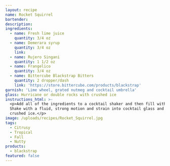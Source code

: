 ```yaml
---
layout: recipe
name: Rocket Squirrel
bartender:
description:
ingredients:
  - name: Fresh lime juice
    quantity: 3/4 oz
  - name: Demerara syrup
    quantity: 3/4 oz
    link:
  - name: Rujero Singani
    quantity: 1 1/2 oz
  - name: Frangelico
    quantity: 3/4 oz
  - name: Bittercube Blackstrap Bitters
    quantity: 2 dropper/dash
    link: 'https://store.bittercube.com/products/blackstrap'
garnish: 'Lime wheel, grated nutmeg and cocktail umbrella'
glass: Hurricane or double rocks with crushed ice
instructions_html: >-
  <p>Add all of the ingredients to a cocktail shaker and then fill with ice.
  Shake with a fluid, strong motion and strain into cocktail glass and fill with
  crushed ice.</p>
image: /uploads/recipes/Rocket_Squirrel.jpg
tags:
  - Citrusy
  - Tropical
  - Fall
  - Nutty
products:
  - blackstrap
featured: false
---
```


